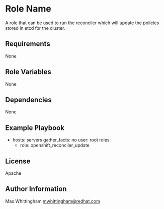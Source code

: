 Role Name
=========

A role that can be used to run the reconciler which will update the policies stored in etcd for the cluster.

Requirements
------------

None

Role Variables
--------------

None

Dependencies
------------

None

Example Playbook
----------------

- hosts: servers
  gather_facts: no
  user: root
  roles:
  - role: openshift_reconciler_update

License
-------

Apache

Author Information
------------------

Max Whittingham <mwhittingham@redhat.com>
